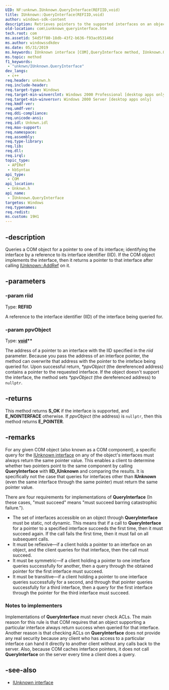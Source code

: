 ```yaml
---
UID: NF:unknwn.IUnknown.QueryInterface(REFIID,void)
title: IUnknown::QueryInterface(REFIID,void)
author: windows-sdk-content
description: Retrieves pointers to the supported interfaces on an object.
old-location: com\iunknown_queryinterface.htm
tech.root: com
ms.assetid: 54d5ff80-18db-43f2-b636-f93ac053146d
ms.author: windowssdkdev
ms.date: 05/31/2019
ms.keywords: IUnknown interface [COM],QueryInterface method, IUnknown.QueryInterface, IUnknown.QueryInterface(REFIID,void), IUnknown::QueryInterface, IUnknown::QueryInterface(REFIID,void), QueryInterface, QueryInterface method [COM], QueryInterface method [COM],IUnknown interface, _com_iunknown_queryinterface, com.iunknown_queryinterface, unknwn/IUnknown::QueryInterface
ms.topic: method
f1_keywords: 
 - "unknwn/IUnknown.QueryInterface"
dev_langs:
 - c++
req.header: unknwn.h
req.include-header: 
req.target-type: Windows
req.target-min-winverclnt: Windows 2000 Professional [desktop apps only]
req.target-min-winversvr: Windows 2000 Server [desktop apps only]
req.kmdf-ver: 
req.umdf-ver: 
req.ddi-compliance: 
req.unicode-ansi: 
req.idl: Unknwn.idl
req.max-support: 
req.namespace: 
req.assembly: 
req.type-library: 
req.lib: 
req.dll: 
req.irql: 
topic_type:
 - APIRef
 - kbSyntax
api_type:
 - COM
api_location:
 - Unknwn.h
api_name:
 - IUnknown.QueryInterface
targetos: Windows
req.typenames: 
req.redist: 
ms.custom: 19H1
---
```


## -description

Queries a COM object for a pointer to one of its interface; identifying the interface by a reference to its interface identifier (IID). If the COM object implements the interface, then it returns a pointer to that interface after calling [IUnknown::AddRef](/windows/desktop/api/unknwn/nf-unknwn-iunknown-addref) on it.

## -parameters

### -param riid

Type: **REFIID**

A reference to the interface identifier (IID) of the interface being queried for.

### -param ppvObject

Type: **[void](/windows/desktop/winprog/windows-data-types)\*\***

The address of a pointer to an interface with the IID specified in the *riid* parameter. Because you pass the address of an interface pointer, the method can overwrite that address with the pointer to the inteface being queried for. Upon successful return, *\*ppvObject* (the dereferenced address) contains a pointer to the requested interface. If the object doesn't support the interface, the method sets *\*ppvObject* (the dereferenced address) to `nullptr`.

## -returns

This method returns **S_OK** if the interface is supported, and **E_NOINTERFACE** otherwise. If *ppvObject* (the address) is `nullptr`, then this method returns **E_POINTER**.

## -remarks

For any given COM object (also known as a COM component), a specific query for the [IUnknown interface](/windows/desktop/api/unknwn/nn-unknwn-iunknown) on any of the object's interfaces must always return the same pointer value. This enables a client to determine whether two pointers point to the same component by calling **QueryInterface** with **IID_IUnknown** and comparing the results. It is specifically not the case that queries for interfaces other than **IUnknown** (even the same interface through the same pointer) must return the same pointer value.

There are four requirements for implementations of **QueryInterface** (In these cases, "must succeed" means "must succeed barring catastrophic failure.").

- The set of interfaces accessible on an object through **QueryInterface** must be static, not dynamic. This means that if a call to **QueryInterface** for a pointer to a specified interface succeeds the first time, then it must succeed again. If the call fails the first time, then it must fail on all subsequent calls.
- It must be reflexive&mdash;if a client holds a pointer to an interface on an object, and the client queries for that interface, then the call must succeed.
- It must be symmetric&mdash;if a client holding a pointer to one interface queries successfully for another, then a query through the obtained pointer for the first interface must succeed.
- It must be transitive&mdash;if a client holding a pointer to one interface queries successfully for a second, and through that pointer queries successfully for a third interface, then a query for the first interface through the pointer for the third interface must succeed.

### Notes to implementers

Implementations of **QueryInterface** must never check ACLs. The main reason for this rule is that COM requires that an object supporting a particular interface always return success when queried for that interface. Another reason is that checking ACLs on **QueryInterface** does not provide any real security because any client who has access to a particular interface can hand it directly to another client without any calls back to the server. Also, because COM caches interface pointers, it does not call **QueryInterface** on the server every time a client does a query.

## -see-also

* [IUnknown interface](/windows/desktop/api/unknwn/nn-unknwn-iunknown)

